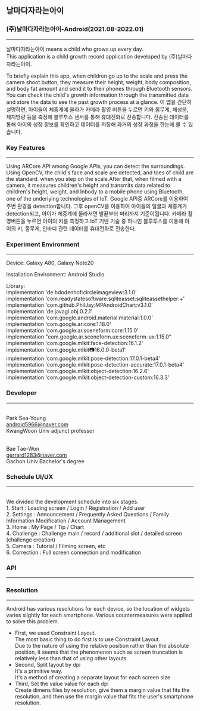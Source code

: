 ## 날마다자라는아이
### (주)날마다자라는아이-Android(2021.08-2022.01) 
***
날마다자라는아이 means a child who grows up every day.
</br>This application is a child growth record application developed by (주)날마다자라는아이.

To briefly explain this app, when children go up to the scale and press the camera shoot button, they measure their height, weight, body composition, and body fat amount and send it to their phones through Bluetooth sensors.
You can check the child's growth information through the transmitted data and store the data to see the past growth process at a glance.
이 앱을 간단히 설명하면, 아이들이 체중계에 올라가 카메라 촬영 버튼을 누르면 키와 몸무게, 체성분, 체지방량 등을 측정해 블루투스 센서를 통해 휴대전화로 전송합니다.
전송된 데이터를 통해 아이의 성장 정보를 확인하고 데이터를 저장해 과거의 성장 과정을 한눈에 볼 수 있습니다.

### Key Features
***
Using ARCore API among Google APIs, you can detect the surroundings. Using OpenCV, the child's face and scale are detected, and toes of child are the standard. when you step on the scale.After that, when filmed with a camera, it measures children's height and transmits data related to children's height, weight, and Inbody to a mobile phone using Bluetooth, one of the underlying technologies of IoT.
Google API중 ARCore를 이용하여 주변 환경을 detection합니다. 그후 openCV를 이용하여 아이들의 얼굴과 체중계가 detection되고, 아이가 체중계에 올라서면 발끝부터 머리까지 기준이됩니다. 카메라 촬영버튼을 누르면 아이의 키를 측정하고 IoT 기반 기술 중 하나인 블루투스를 이용해 아이의 키, 몸무게, 인바디 관련 데이터를 휴대전화로 전송한다.

### Experiment Environment
***
Device: Galaxy A80, Galaxy Note20

Installation Environment: Android Studio

Library:
</br>implementation 'de.hdodenhof:circleimageview:3.1.0'
</br>implementation 'com.readystatesoftware.sqliteasset:sqliteassethelper:+'
</br>implementation 'com.github.PhilJay:MPAndroidChart:v3.1.0'
</br>implementation 'de.javagl:obj:0.2.1'
</br>implementation 'com.google.android.material:material:1.0.0'
</br>implementation 'com.google.ar:core:1.18.0'
</br>implementation 'com.google.ar.sceneform:core:1.15.0'
</br>implementation "com.google.ar.sceneform.ux:sceneform-ux:1.15.0"
</br>implementation 'com.google.mlkit:face-detection:16.1.2'
</br>implementation 'com.google.mlkit:camera:16.0.0-beta1'
</br>implementation 'com.google.mlkit:pose-detection:17.0.1-beta4'
</br>implementation 'com.google.mlkit:pose-detection-accurate:17.0.1-beta4'
</br>implementation 'com.google.mlkit:object-detection:16.2.6'
</br>implementation 'com.google.mlkit:object-detection-custom:16.3.3'
    
### Developer
***
</br>Park Sea-Young
</br>android5966@naver.com
</br>KwangWoon Univ adjunct professor

</br>Bae Tae-Won
</br>gerrard1283@naver.com
</br>Gachon Univ Bachelor's degree 


### Schedule UI/UX
***
</br>We divided the development schedule into six stages.
</br>1. Start : Loading screen / Login / Registration / Add user
</br>2. Settings : Announcement / Frequently Asked Questions / Family Information Modification / Account Management
</br>3. Home : My Page / Tip / Chart
</br>4. Challenge : Challenge main / record / additional slot / detailed screen (challenge creation)
</br>5. Camera : Tutorial / Filming screen, etc
</br>6. Correction : Full screen connection and modification

### API
***

### Resolution
***
Android has various resolutions for each device, so the location of widgets varies slightly for each smartphone.
Various countermeasures were applied to solve this problem.
- First, we used Constraint Layout.
</br>The most basic thing to do first is to use Constraint Layout.
</br>Due to the nature of using the relative position rather than the absolute position, it seems that the phenomenon such as screen truncation is relatively less than that of using other layouts.
- Second, Split layout by dpi
</br>It's a primitive way.
</br>It's a method of creating a separate layout for each screen size
- Third, Set the value value for each dpi
</br>Create dimens files by resolution, give them a margin value that fits the resolution, and then use the margin value that fits the user's smartphone resolution.

